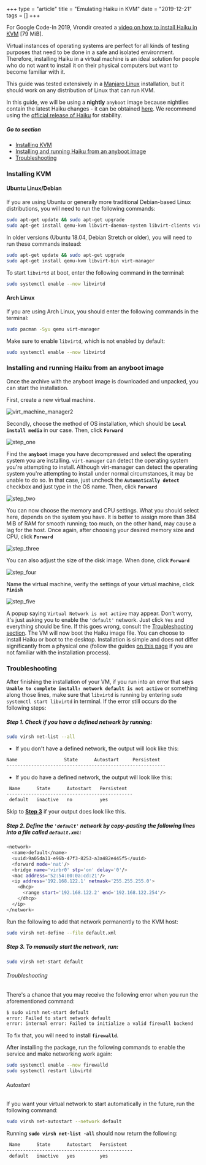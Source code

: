 +++
type = "article"
title = "Emulating Haiku in KVM"
date = "2019-12-21"
tags = []
+++

For Google Code-In 2019, Vrondir created a [video on how to install Haiku in KVM](http://files.haiku-os.org/files/media/GCI-2019_KVM_Vrondir.mp4) [79 MiB].

Virtual instances of operating systems are perfect for all kinds of testing purposes that need to be done in a safe and isolated environment. Therefore, installing Haiku in a virtual machine is an ideal solution for people who do not want to install it on their physical computers but want to become familiar with it.

This guide was tested extensively in a [Manjaro Linux](https://manjaro.org/) installation, but it should work on any distribution of Linux that can run KVM.

In this guide, we will be using a **nightly** ``anyboot`` image because nightlies contain the latest Haiku changes - it can be obtained [here](https://download.haiku-os.org/). We recommend using the [official release of Haiku](https://www.haiku-os.org/get-haiku) for stability.

##### Go to section

* [Installing KVM](#part_kvm)
* [Installing and running Haiku from an anyboot image](#part_iso)
* [Troubleshooting](#part_trouble)

### Installing KVM <a name="part_kvm"></a>

#### Ubuntu Linux/Debian

If you are using Ubuntu or generally more traditional Debian-based Linux distributions, you will need to run the following commands:

```sh
sudo apt-get update && sudo apt-get upgrade
sudo apt-get install qemu-kvm libvirt-daemon-system libvirt-clients virt-manager
```

In older versions (Ubuntu 18.04, Debian Stretch or older), you will need to run these commands instead:

```sh
sudo apt-get update && sudo apt-get upgrade
sudo apt-get install qemu-kvm libvirt-bin virt-manager
```

To start `libvirtd` at boot, enter the following command in the terminal:

```sh
sudo systemctl enable --now libvirtd
```

#### Arch Linux

If you are using Arch Linux, you should enter the following commands in the terminal:

```sh
sudo pacman -Syu qemu virt-manager
```

Make sure to enable `libvirtd`, which is not enabled by default:

```sh
sudo systemctl enable --now libvirtd
```

### Installing and running Haiku from an anyboot image <a name="part_iso"></a>

Once the archive with the anyboot image is downloaded and unpacked, you can start the installation.

First, create a new virtual machine.

![virt_machine_manager2](/files/guides/virtualizing/kvm/virt_machine_manager2.png)

Secondly, choose the method of OS installation, which should be **`Local install media`** in our case. Then, click **`Forward`**

![step_one](/files/guides/virtualizing/kvm/step_one.png)

Find the **``anyboot``** image you have decompressed and select the operating system you are installing. `virt-manager` can detect the operating system you're attempting to install. Although virt-manager can detect the operating system you're attempting to install under normal circumstances, it may be unable to do so. In that case, just uncheck the **`Automatically detect`** checkbox and just type in the OS name. Then, click **`Forward`**

![step_two](/files/guides/virtualizing/kvm/step_two.png)

You can now choose the memory and CPU settings. What you should select here, depends on the system you have. It is better to assign more than 384 MiB of RAM for smooth running; too much, on the other hand, may cause a lag for the host. Once again, after choosing your desired memory size and CPU, click **`Forward`**

![step_three](/files/guides/virtualizing/kvm/step_three.png)

You can also adjust the size of the disk image. When done, click **`Forward`**

![step_four](/files/guides/virtualizing/kvm/step_four.png)

Name the virtual machine, verify the settings of your virtual machine, click **`Finish`**

![step_five](/files/guides/virtualizing/kvm/step_five.png)

A popup saying `Virtual Network is not active` may appear. Don't worry, it's just asking you to enable the ``'default'`` network. Just click `Yes` and everything should be fine. If this goes wrong, consult the [Troubleshooting section](#part_trouble).
The VM will now boot the Haiku image file. You can choose to install Haiku or boot to the desktop. Installation is simple and does not differ significantly from a physical one (follow the guides [on this page](/get-haiku/installation-guide) if you are not familiar with the installation process).

### Troubleshooting <a name="part_trouble"></a>

After finishing the installation of your VM, if you run into an error that says **``Unable to complete install: network default is not active``** or something along those lines, make sure that `libvirtd` is running by entering ``sudo systemctl start libvirtd`` in terminal.
If the error still occurs do the following steps:

##### Step 1. Check if you have a defined network by running: <a name="part_trouble_1"></a>

```sh
sudo virsh net-list --all
```

* If you don't have a defined network, the output will look like this:

```sh
Name                 State      Autostart     Persistent
----------------------------------------------------------
```

* If you do have a defined network, the output will look like this:

```sh
 Name      State      Autostart   Persistent
----------------------------------------------
 default   inactive   no          yes
```

Skip to **[Step 3](#part_trouble_3)** if your output does look like this.

##### Step 2. Define the ``'default'`` network by copy-pasting the following lines into a file called ``default.xml``: <a name="part_trouble_2"></a>

```sh
<network>
  <name>default</name>
  <uuid>9a05da11-e96b-47f3-8253-a3a482e445f5</uuid>
  <forward mode='nat'/>
  <bridge name='virbr0' stp='on' delay='0'/>
  <mac address='52:54:00:0a:cd:21'/>
  <ip address='192.168.122.1' netmask='255.255.255.0'>
    <dhcp>
      <range start='192.168.122.2' end='192.168.122.254'/>
    </dhcp>
  </ip>
</network>
```

Run the following to add that network permanently to the KVM host:

```sh
sudo virsh net-define --file default.xml
```

##### Step 3. To manually start the network, run: <a name="part_trouble_3"></a>

```sh
sudo virsh net-start default
```

###### Troubleshooting

There's a chance that you may receive the following error when you run the aforementioned command:

```sh
$ sudo virsh net-start default
error: Failed to start network default
error: internal error: Failed to initialize a valid firewall backend
```

To fix that, you will need to install **`firewalld`**.

After installing the package, run the following commands to enable the service and make networking work again:

```sh
sudo systemctl enable --now firewalld
sudo systemctl restart libvirtd
```

###### Autostart

If you want your virtual network to start automatically in the future, run the following command:

```sh
sudo virsh net-autostart --network default
```

Running **`sudo virsh net-list -all`** should now return the following:

```sh
 Name      State      Autostart   Persistent
----------------------------------------------
 default   inactive   yes         yes
```

